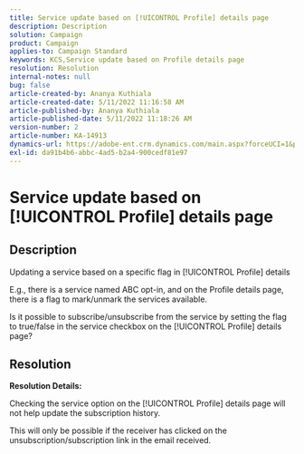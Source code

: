 ```yaml
---
title: Service update based on [!UICONTROL Profile] details page
description: Description
solution: Campaign
product: Campaign
applies-to: Campaign Standard
keywords: KCS,Service update based on Profile details page
resolution: Resolution
internal-notes: null
bug: false
article-created-by: Ananya Kuthiala
article-created-date: 5/11/2022 11:16:58 AM
article-published-by: Ananya Kuthiala
article-published-date: 5/11/2022 11:18:26 AM
version-number: 2
article-number: KA-14913
dynamics-url: https://adobe-ent.crm.dynamics.com/main.aspx?forceUCI=1&pagetype=entityrecord&etn=knowledgearticle&id=9bbe52db-1bd1-ec11-a7b5-0022480a8e40
exl-id: da91b4b6-abbc-4ad5-b2a4-900cedf81e97
---
```

# Service update based on [!UICONTROL Profile] details page

## Description


Updating a service based on a specific flag in [!UICONTROL Profile] details

E.g., there is a service named ABC opt-in, and on the Profile details page, there is a flag to mark/unmark the services available.

Is it possible to subscribe/unsubscribe from the service by setting the flag to true/false in the service checkbox on the [!UICONTROL Profile] details page?

## Resolution

<b>Resolution Details:</b>

Checking the service option on the [!UICONTROL Profile] details page will not help update the subscription history.

This will only be possible if the receiver has clicked on the unsubscription/subscription link in the email received.
